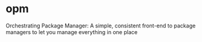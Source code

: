 # opm
Orchestrating Package Manager: A simple, consistent front-end to package managers to let you manage everything in one place

